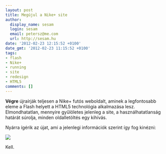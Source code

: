```yaml
---
layout: post
title: Megújul a Nike+ site
author:
  display_name: sesam
  login: sesam
  email: petersz@me.com
  url: http://sesam.hu
date: '2012-02-23 12:15:52 +0100'
date_gmt: '2012-02-23 11:15:52 +0100'
tags:
- flash
- Nike+
- running
- site
- redesign
- HTML5
comments: []
---
```


**Végre** újraírják teljesen a Nike+ futós weboldalt, aminek a legfontosabb eleme a Flash helyett a HTML5 technológia alkalmazása lesz. Elmondhatatlan, mennyire gyűlöletes jelenleg a site, a használhatatlanság határát súrolja, minden oldalletöltés egy kihívás.

Nyárra ígérik az újat, ami a jelenlegi információk szerint így fog kinézni:

![](http://sesam.hu/wp-content/uploads/2012/02/nikeplus-7b.jpg)

Kell.
